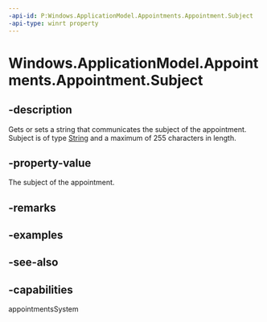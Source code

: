 ```yaml
---
-api-id: P:Windows.ApplicationModel.Appointments.Appointment.Subject
-api-type: winrt property
---
```


<!-- Property syntax
public string Subject { get;  set; }
-->

# Windows.ApplicationModel.Appointments.Appointment.Subject

## -description
Gets or sets a string that communicates the subject of the appointment. Subject is of type [String](https://docs.microsoft.com/dotnet/api/system.string?redirectedfrom=MSDN) and a maximum of 255 characters in length.

## -property-value
The subject of the appointment.

## -remarks

## -examples

## -see-also

## -capabilities
appointmentsSystem

